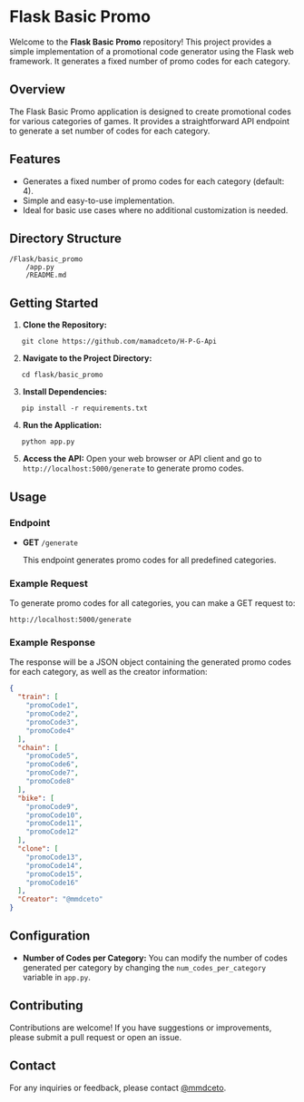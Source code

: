 # Flask Basic Promo

Welcome to the **Flask Basic Promo** repository! This project provides a simple implementation of a promotional code generator using the Flask web framework. It generates a fixed number of promo codes for each category.

## Overview

The Flask Basic Promo application is designed to create promotional codes for various categories of games. It provides a straightforward API endpoint to generate a set number of codes for each category.

## Features

- Generates a fixed number of promo codes for each category (default: 4).
- Simple and easy-to-use implementation.
- Ideal for basic use cases where no additional customization is needed.

## Directory Structure
```
/Flask/basic_promo
    /app.py
    /README.md
```
## Getting Started

1. **Clone the Repository:**
```
   git clone https://github.com/mamadceto/H-P-G-Api
```
2. **Navigate to the Project Directory:**
```
   cd flask/basic_promo
```
3. **Install Dependencies:**
```
   pip install -r requirements.txt
```
4. **Run the Application:**
```
   python app.py
```
5. **Access the API:**
   Open your web browser or API client and go to `http://localhost:5000/generate` to generate promo codes.

## Usage

### Endpoint

- **GET** `/generate`

  This endpoint generates promo codes for all predefined categories.

### Example Request

To generate promo codes for all categories, you can make a GET request to:

`http://localhost:5000/generate`

### Example Response

The response will be a JSON object containing the generated promo codes for each category, as well as the creator information:
```json
{
  "train": [
    "promoCode1",
    "promoCode2",
    "promoCode3",
    "promoCode4"
  ],
  "chain": [
    "promoCode5",
    "promoCode6",
    "promoCode7",
    "promoCode8"
  ],
  "bike": [
    "promoCode9",
    "promoCode10",
    "promoCode11",
    "promoCode12"
  ],
  "clone": [
    "promoCode13",
    "promoCode14",
    "promoCode15",
    "promoCode16"
  ],
  "Creator": "@mmdceto"
}

```
## Configuration

- **Number of Codes per Category:**
  You can modify the number of codes generated per category by changing the `num_codes_per_category` variable in `app.py`.

## Contributing

Contributions are welcome! If you have suggestions or improvements, please submit a pull request or open an issue.

## Contact

For any inquiries or feedback, please contact [@mmdceto](https://t.me/mmdceto).

